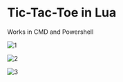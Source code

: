 # Tic-Tac-Toe in Lua
Works in CMD and Powershell

![1](https://user-images.githubusercontent.com/78040410/121614083-5a7a3280-ca34-11eb-8b87-d4a33b39af1b.PNG)

![2](https://user-images.githubusercontent.com/78040410/121614085-5b12c900-ca34-11eb-9a3d-4e2f3d42d5d1.PNG)

![3](https://user-images.githubusercontent.com/78040410/121614086-5b12c900-ca34-11eb-99e5-3689f6bb38e1.PNG)
